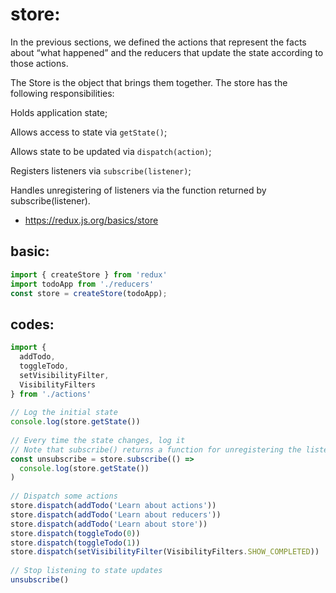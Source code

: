 # store:
In the previous sections, we defined the actions that represent the facts about “what happened” and the reducers that update the state according to those actions.

The Store is the object that brings them together. The store has the following responsibilities:

Holds application state;

Allows access to state via `getState()`;

Allows state to be updated via `dispatch(action)`;

Registers listeners via `subscribe(listener)`;

Handles unregistering of listeners via the function returned by subscribe(listener).

+ https://redux.js.org/basics/store


## basic:
```js
import { createStore } from 'redux'
import todoApp from './reducers'
const store = createStore(todoApp);
```

## codes:
```js
import {
  addTodo,
  toggleTodo,
  setVisibilityFilter,
  VisibilityFilters
} from './actions'
​
// Log the initial state
console.log(store.getState())
​
// Every time the state changes, log it
// Note that subscribe() returns a function for unregistering the listener
const unsubscribe = store.subscribe(() =>
  console.log(store.getState())
)
​
// Dispatch some actions
store.dispatch(addTodo('Learn about actions'))
store.dispatch(addTodo('Learn about reducers'))
store.dispatch(addTodo('Learn about store'))
store.dispatch(toggleTodo(0))
store.dispatch(toggleTodo(1))
store.dispatch(setVisibilityFilter(VisibilityFilters.SHOW_COMPLETED))
​
// Stop listening to state updates
unsubscribe()
```
